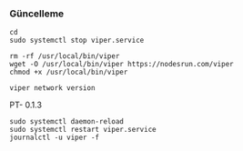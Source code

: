 

### Güncelleme
```
cd
sudo systemctl stop viper.service
```
```
rm -rf /usr/local/bin/viper
wget -O /usr/local/bin/viper https://nodesrun.com/viper
chmod +x /usr/local/bin/viper
```
```
viper network version
```

PT- 0.1.3



```
sudo systemctl daemon-reload
sudo systemctl restart viper.service
journalctl -u viper -f
```
